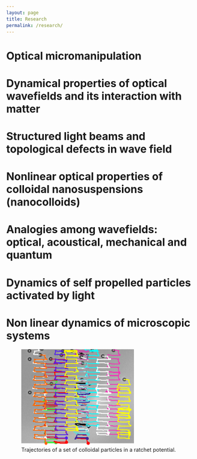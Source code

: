 ```yaml
---
layout: page
title: Research
permalink: /research/
---
```


# Optical micromanipulation
#	Dynamical properties of optical wavefields and its interaction with matter
#	Structured light beams and topological defects in wave field
#	Nonlinear optical properties of colloidal nanosuspensions (nanocolloids)
#	Analogies among wavefields: optical, acoustical, mechanical  and quantum
# Dynamics of self propelled particles activated by light
# Non linear dynamics of microscopic systems
<figure>
  <img src="/imagenes/Fig_3a.png" width="300">
  <figcaption>Trajectories of a set of colloidal particles in a ratchet potential.</figcaption>
</figure>




